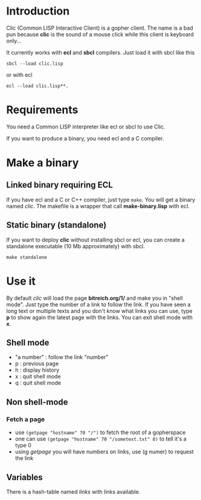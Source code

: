 # Introduction

Clic (Common LISP Interactive Client) is a gopher client. The name is
a bad pun because **clic** is the sound of a mouse click while this
client is keyboard only...

It currently works with **ecl** and **sbcl** compilers. Just load it
with sbcl like this

    sbcl --load clic.lisp

or with ecl

    ecl --load clic.lisp**.

# Requirements

You need a Common LISP interpreter like ecl or sbcl to use Clic.

If you want to produce a binary, you need ecl and a C compiler.

# Make a binary

## Linked binary requiring ECL

If you have ecl and a C or C++ compiler, just type `make`. You will
get a binary named *clic*. The makefile is a wrapper that call
**make-binary.lisp** with ecl.

## Static binary (standalone)

If you want to deploy **clic** without installing sbcl or ecl, you can
create a standalone executable (10 Mb approximately) with sbcl.

    make standalone

# Use it

By default *clic* will load the page **bitreich.org/1/** and make you
in "shell mode". Just type the number of a link to follow the link. If
you have seen a long text or multiple texts and you don't know what
links you can use, type **p** to show again the latest page with the
links. You can exit shell mode with **x**.

## Shell mode

- "a number" : follow the link "number"
- p : previous page
- h : display history
- x : quit shell mode
- q : quit shell mode

## Non shell-mode ##

### Fetch a page

- use `(getpage "hostname" 70 "/")` to fetch the root of a gopherspace
- one can use `(getpage "hostname" 70 "/sometext.txt" 0)` to tell it's a type 0
- using *getpage* you will have numbers on links, use (g numer) to request the link

## Variables

There is a hash-table named *links* with links available.


